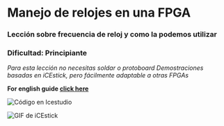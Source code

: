 # Manejo de relojes en una FPGA
### Lección sobre frecuencia de reloj y como la podemos utilizar
### Dificultad: Principiante
*Para esta lección no necesitas soldar o protoboard*
*Demostraciones basadas en iCEstick, pero fácilmente adaptable a otras FPGAs*

**For english guide [click here](https://github.com/fede2cr/fpga_playground/blob/master/relojes/README.en.md)**

![Código en Icestudio](https://github.com/fede2cr/fpga_playground/blob/master/relojes/doc/im%C3%A1genes/relojes.png "Código en Icestudio")

![GIF de iCEstick](https://github.com/fede2cr/fpga_playground/blob/master/relojes/doc/im%C3%A1genes/fpga-relojes.JPG "GIF en iCEstick")

